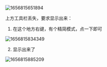 ![1656815651894](C:%5CUsers%5Clenovo%5CAppData%5CRoaming%5CTypora%5Ctypora-user-images%5C1656815651894.png)

上方工具栏丢失，要求显示出来：

1. 在这个地方右键，有个精简模式，点一下即可

![1656815834349](C:%5CUsers%5Clenovo%5CAppData%5CRoaming%5CTypora%5Ctypora-user-images%5C1656815834349.png)

2. 显示出来了

![1656815885209](C:%5CUsers%5Clenovo%5CAppData%5CRoaming%5CTypora%5Ctypora-user-images%5C1656815885209.png)